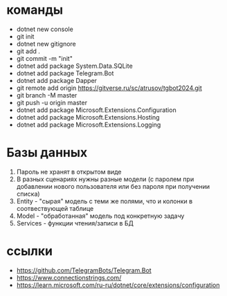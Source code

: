 # команды

* dotnet new console
* git init
* dotnet new gitignore
* git add .
* git commit -m "init"
* dotnet add package System.Data.SQLite
* dotnet add package Telegram.Bot
* dotnet add package Dapper
* git remote add origin https://gitverse.ru/sc/atrusov/tgbot2024.git
* git branch -M master
* git push -u origin master
* dotnet add package Microsoft.Extensions.Configuration
* dotnet add package Microsoft.Extensions.Hosting
* dotnet add package Microsoft.Extensions.Logging

# Базы данных

1) Пароль не хранят в открытом виде
2) В разных сценариях нужны разные модели (с паролем при добавлении нового пользователя или без пароля при получении списка)
3) Entity - "сырая" модель с теми же полями, что и колонки в соотвествующей таблице
4) Model - "обработанная" модель под конкретную задачу
5) Services - функции чтения/записи в БД

# ссылки

* https://github.com/TelegramBots/Telegram.Bot
* https://www.connectionstrings.com/
* https://learn.microsoft.com/ru-ru/dotnet/core/extensions/configuration
